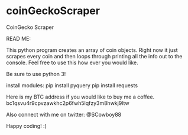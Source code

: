 # coinGeckoScraper
CoinGecko Scraper


READ ME:

This python program creates an array of coin objects. Right now it just scrapes every coin and then loops through printing all the info out to the console. Feel free to use this how ever you would like. 

  Be sure to use python 3!
  
  install modules:
    pip install pyquery
    pip install requests

Here is my BTC address if you would like to buy me a coffee.
bc1qsvu4r9cpvzawkhc2p6fwh5lqfzy3m8hwkj9ltw

Also connect with me on twitter: @SCowboy88

Happy coding! :)
